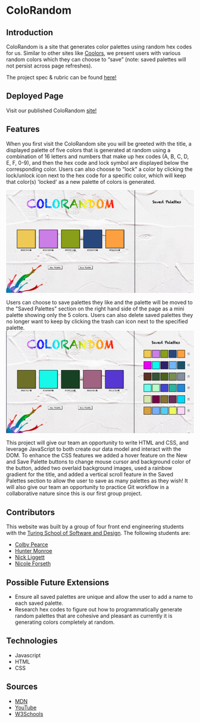 # ColoRandom
  
## Introduction
ColoRandom is a site that generates color palettes using random hex codes for us. Similar to other sites like [Coolors](https://coolors.co/), we present users with various random colors which they can choose to “save” (note: saved palettes will not persist across page refreshes).

The project spec & rubric can be found [here!](https://frontend.turing.edu/projects/module-1/colorandom-v2.html)

## Deployed Page
Visit our published ColoRandom [site!](https://forsethnico.github.io/random-colors/)

## Features
When you first visit the ColoRandom site you will be greeted with the title, a displayed palette of five colors that is generated at random using a combination of 16 letters and numbers that make up hex codes (A, B, C, D, E, F, 0-9), and then the hex code and lock symbol are displayed below the corresponding color. Users can also choose to “lock” a color by clicking the lock/unlock icon next to the hex code for a specific color, which will keep that color(s) 'locked' as a new palette of colors is generated.

 ![Home Page](assets/colorandom-mainpage.png)

Users can choose to save palettes they like and the palette will be moved to the "Saved Palettes" section on the right hand side of the page as a mini palette showing only the 5 colors. Users can also delete saved palettes they no longer want to keep by clicking the trash can icon next to the specified palette. 
 ![Saved Palettes](assets/colorandom-savedpalettes.png)
 
This project will give our team an opportunity to write HTML and CSS, and leverage JavaScript to both create our data model and interact with the DOM. To enhance the CSS features we added a hover feature on the New and Save Palette buttons to change mouse cursor and background color of the button, added two overlaid background images, used a rainbow gradient for the title, and added a vertical scroll feature in the Saved Palettes section to allow the user to save as many palettes as they wish! It will also give our team an opportunity to practice Git workflow in a collaborative nature since this is our first group project. 

## Contributors
This website was built by a group of four front end engineering students with the [Turing School of Software and Design](https://turing.edu/). The following students are: 
  - [Colby Pearce](https://github.com/Crpearce)
  - [Hunter Monroe](https://github.com/Hmonroe2)
  - [Nick Liggett](https://github.com/NickLiggett)
  - [Nicole Forseth](https://github.com/forsethnico)
## Possible Future Extensions
  - Ensure all saved palettes are unique and allow the user to add a name to each saved palette.
  - Research hex codes to figure out how to programmatically generate random palettes that are cohesive and pleasant as currently it is generating colors completely at random. 
## Technologies
  - Javascript
  - HTML
  - CSS
## Sources
  - [MDN](http://developer.mozilla.org/en-US/)
  - [YouTube](https://www.youtube.com/)
  - [W3Schools](https://www.w3schools.com/)
